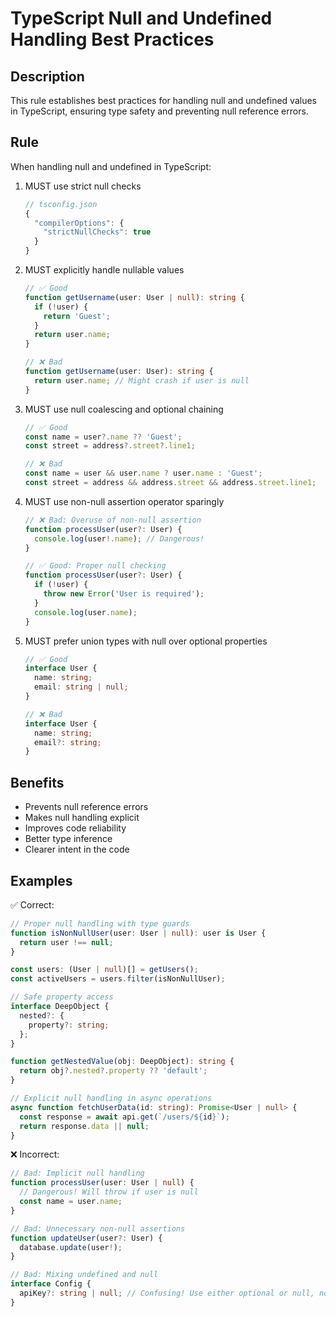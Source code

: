 # TypeScript Null and Undefined Handling Best Practices

## Description
This rule establishes best practices for handling null and undefined values in TypeScript, ensuring type safety and preventing null reference errors.

## Rule
When handling null and undefined in TypeScript:

1. MUST use strict null checks
   ```typescript
   // tsconfig.json
   {
     "compilerOptions": {
       "strictNullChecks": true
     }
   }
   ```

2. MUST explicitly handle nullable values
   ```typescript
   // ✅ Good
   function getUsername(user: User | null): string {
     if (!user) {
       return 'Guest';
     }
     return user.name;
   }

   // ❌ Bad
   function getUsername(user: User): string {
     return user.name; // Might crash if user is null
   }
   ```

3. MUST use null coalescing and optional chaining
   ```typescript
   // ✅ Good
   const name = user?.name ?? 'Guest';
   const street = address?.street?.line1;

   // ❌ Bad
   const name = user && user.name ? user.name : 'Guest';
   const street = address && address.street && address.street.line1;
   ```

4. MUST use non-null assertion operator sparingly
   ```typescript
   // ❌ Bad: Overuse of non-null assertion
   function processUser(user?: User) {
     console.log(user!.name); // Dangerous!
   }

   // ✅ Good: Proper null checking
   function processUser(user?: User) {
     if (!user) {
       throw new Error('User is required');
     }
     console.log(user.name);
   }
   ```

5. MUST prefer union types with null over optional properties
   ```typescript
   // ✅ Good
   interface User {
     name: string;
     email: string | null;
   }

   // ❌ Bad
   interface User {
     name: string;
     email?: string;
   }
   ```

## Benefits
- Prevents null reference errors
- Makes null handling explicit
- Improves code reliability
- Better type inference
- Clearer intent in the code

## Examples

✅ Correct:
```typescript
// Proper null handling with type guards
function isNonNullUser(user: User | null): user is User {
  return user !== null;
}

const users: (User | null)[] = getUsers();
const activeUsers = users.filter(isNonNullUser);

// Safe property access
interface DeepObject {
  nested?: {
    property?: string;
  };
}

function getNestedValue(obj: DeepObject): string {
  return obj?.nested?.property ?? 'default';
}

// Explicit null handling in async operations
async function fetchUserData(id: string): Promise<User | null> {
  const response = await api.get(`/users/${id}`);
  return response.data || null;
}
```

❌ Incorrect:
```typescript
// Bad: Implicit null handling
function processUser(user: User | null) {
  // Dangerous! Will throw if user is null
  const name = user.name;
}

// Bad: Unnecessary non-null assertions
function updateUser(user?: User) {
  database.update(user!);
}

// Bad: Mixing undefined and null
interface Config {
  apiKey?: string | null; // Confusing! Use either optional or null, not both
}